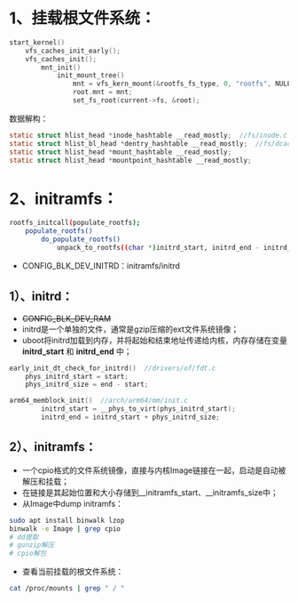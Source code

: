 # 1、挂载根文件系统：

```c
start_kernel()
    vfs_caches_init_early();
	vfs_caches_init();
		mnt_init()
            init_mount_tree()
                mnt = vfs_kern_mount(&rootfs_fs_type, 0, "rootfs", NULL);
                root.mnt = mnt;
                set_fs_root(current->fs, &root);
```



数据解构：

```c
static struct hlist_head *inode_hashtable __read_mostly;  //fs/inode.c
static struct hlist_bl_head *dentry_hashtable __read_mostly;  //fs/dcache.c
static struct hlist_head *mount_hashtable __read_mostly;
static struct hlist_head *mountpoint_hashtable __read_mostly;
```

# 2、initramfs：

```bash
rootfs_initcall(populate_rootfs);
	populate_rootfs()
		do_populate_rootfs()
			unpack_to_rootfs((char *)initrd_start, initrd_end - initrd_start);
```

- CONFIG_BLK_DEV_INITRD：initramfs/initrd

## 1）、initrd：

- ~~CONFIG_BLK_DEV_RAM~~
- initrd是一个单独的文件，通常是gzip压缩的ext文件系统镜像；
- uboot将initrd加载到内存，并将起始和结束地址传递给内核，内存存储在变量 **initrd_start** 和 **initrd_end** 中；
```c
early_init_dt_check_for_initrd()  //drivers/of/fdt.c
	phys_initrd_start = start;
	phys_initrd_size = end - start;

arm64_memblock_init()  //arch/arm64/mm/init.c
		initrd_start = __phys_to_virt(phys_initrd_start);
		initrd_end = initrd_start + phys_initrd_size;
```

## 2）、initramfs：

- 一个cpio格式的文件系统镜像，直接与内核Image链接在一起，启动是自动被解压和挂载；
- 在链接是其起始位置和大小存储到\_\_initramfs_start、\_\_initramfs_size中；
- 从Image中dump initramfs：
```bash
sudo apt install binwalk lzop
binwalk -e Image | grep cpio
# dd提取
# gunzip解压
# cpio解包
```

- 查看当前挂载的根文件系统：
```bash
cat /proc/mounts | grep " / "
```